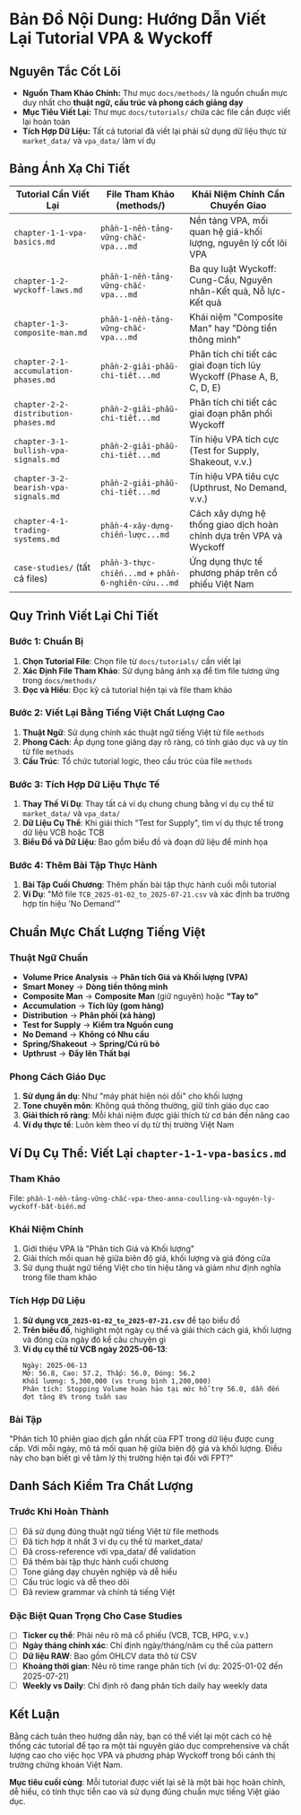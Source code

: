 # Bản Đồ Nội Dung: Hướng Dẫn Viết Lại Tutorial VPA & Wyckoff

## Nguyên Tắc Cốt Lõi

- **Nguồn Tham Khảo Chính:** Thư mục `docs/methods/` là nguồn chuẩn mực duy nhất cho **thuật ngữ, cấu trúc và phong cách giảng dạy**
- **Mục Tiêu Viết Lại:** Thư mục `docs/tutorials/` chứa các file cần được viết lại hoàn toàn
- **Tích Hợp Dữ Liệu:** Tất cả tutorial đã viết lại phải sử dụng dữ liệu thực từ `market_data/` và `vpa_data/` làm ví dụ

## Bảng Ánh Xạ Chi Tiết

| Tutorial Cần Viết Lại | File Tham Khảo (methods/) | Khái Niệm Chính Cần Chuyển Giao |
|----------------------|--------------------------|----------------------------------|
| `chapter-1-1-vpa-basics.md` | `phần-1-nền-tảng-vững-chắc-vpa...md` | Nền tảng VPA, mối quan hệ giá-khối lượng, nguyên lý cốt lõi VPA |
| `chapter-1-2-wyckoff-laws.md` | `phần-1-nền-tảng-vững-chắc-vpa...md` | Ba quy luật Wyckoff: Cung-Cầu, Nguyên nhân-Kết quả, Nỗ lực-Kết quả |
| `chapter-1-3-composite-man.md` | `phần-1-nền-tảng-vững-chắc-vpa...md` | Khái niệm "Composite Man" hay "Dòng tiền thông minh" |
| `chapter-2-1-accumulation-phases.md` | `phần-2-giải-phẫu-chi-tiết...md` | Phân tích chi tiết các giai đoạn tích lũy Wyckoff (Phase A, B, C, D, E) |
| `chapter-2-2-distribution-phases.md` | `phần-2-giải-phẫu-chi-tiết...md` | Phân tích chi tiết các giai đoạn phân phối Wyckoff |
| `chapter-3-1-bullish-vpa-signals.md` | `phần-2-giải-phẫu-chi-tiết...md` | Tín hiệu VPA tích cực (Test for Supply, Shakeout, v.v.) |
| `chapter-3-2-bearish-vpa-signals.md` | `phần-2-giải-phẫu-chi-tiết...md` | Tín hiệu VPA tiêu cực (Upthrust, No Demand, v.v.) |
| `chapter-4-1-trading-systems.md` | `phần-4-xây-dựng-chiến-lược...md` | Cách xây dựng hệ thống giao dịch hoàn chỉnh dựa trên VPA và Wyckoff |
| `case-studies/` (tất cả files) | `phần-3-thực-chiến...md` + `phần-6-nghiên-cứu...md` | Ứng dụng thực tế phương pháp trên cổ phiếu Việt Nam |

## Quy Trình Viết Lại Chi Tiết

### Bước 1: Chuẩn Bị
1. **Chọn Tutorial File**: Chọn file từ `docs/tutorials/` cần viết lại
2. **Xác Định File Tham Khảo**: Sử dụng bảng ánh xạ để tìm file tương ứng trong `docs/methods/`
3. **Đọc và Hiểu**: Đọc kỹ cả tutorial hiện tại và file tham khảo

### Bước 2: Viết Lại Bằng Tiếng Việt Chất Lượng Cao
1. **Thuật Ngữ**: Sử dụng chính xác thuật ngữ tiếng Việt từ file `methods`
2. **Phong Cách**: Áp dụng tone giảng dạy rõ ràng, có tính giáo dục và uy tín từ file `methods`
3. **Cấu Trúc**: Tổ chức tutorial logic, theo cấu trúc của file `methods`

### Bước 3: Tích Hợp Dữ Liệu Thực Tế
1. **Thay Thế Ví Dụ**: Thay tất cả ví dụ chung chung bằng ví dụ cụ thể từ `market_data/` và `vpa_data/`
2. **Dữ Liệu Cụ Thể**: Khi giải thích "Test for Supply", tìm ví dụ thực tế trong dữ liệu VCB hoặc TCB
3. **Biểu Đồ và Dữ Liệu**: Bao gồm biểu đồ và đoạn dữ liệu để minh họa

### Bước 4: Thêm Bài Tập Thực Hành
1. **Bài Tập Cuối Chương**: Thêm phần bài tập thực hành cuối mỗi tutorial
2. **Ví Dụ**: "Mở file `TCB_2025-01-02_to_2025-07-21.csv` và xác định ba trường hợp tín hiệu 'No Demand'"

## Chuẩn Mực Chất Lượng Tiếng Việt

### Thuật Ngữ Chuẩn
- **Volume Price Analysis** → **Phân tích Giá và Khối lượng (VPA)**
- **Smart Money** → **Dòng tiền thông minh**
- **Composite Man** → **Composite Man** (giữ nguyên) hoặc **"Tay to"**
- **Accumulation** → **Tích lũy (gom hàng)**
- **Distribution** → **Phân phối (xả hàng)**
- **Test for Supply** → **Kiểm tra Nguồn cung**
- **No Demand** → **Không có Nhu cầu**
- **Spring/Shakeout** → **Spring/Cú rũ bỏ**
- **Upthrust** → **Đẩy lên Thất bại**

### Phong Cách Giáo Dục
1. **Sử dụng ẩn dụ**: Như "máy phát hiện nói dối" cho khối lượng
2. **Tone chuyên môn**: Không quá thông thường, giữ tính giáo dục cao
3. **Giải thích rõ ràng**: Mỗi khái niệm được giải thích từ cơ bản đến nâng cao
4. **Ví dụ thực tế**: Luôn kèm theo ví dụ từ thị trường Việt Nam

## Ví Dụ Cụ Thể: Viết Lại `chapter-1-1-vpa-basics.md`

### Tham Khảo
File: `phần-1-nền-tảng-vững-chắc-vpa-theo-anna-coulling-và-nguyên-lý-wyckoff-bất-biến.md`

### Khái Niệm Chính
1. Giới thiệu VPA là "Phân tích Giá và Khối lượng"
2. Giải thích mối quan hệ giữa biên độ giá, khối lượng và giá đóng cửa
3. Sử dụng thuật ngữ tiếng Việt cho tín hiệu tăng và giảm như định nghĩa trong file tham khảo

### Tích Hợp Dữ Liệu
1. **Sử dụng `VCB_2025-01-02_to_2025-07-21.csv`** để tạo biểu đồ
2. **Trên biểu đồ**, highlight một ngày cụ thể và giải thích cách giá, khối lượng và đóng cửa ngày đó kể câu chuyện gì
3. **Ví dụ cụ thể từ VCB ngày 2025-06-13**: 
   ```
   Ngày: 2025-06-13
   Mở: 56.8, Cao: 57.2, Thấp: 56.0, Đóng: 56.2
   Khối lượng: 5,300,000 (vs trung bình 1,200,000)
   Phân tích: Stopping Volume hoàn hảo tại mức hỗ trợ 56.0, dẫn đến đợt tăng 8% trong tuần sau
   ```

### Bài Tập
"Phân tích 10 phiên giao dịch gần nhất của FPT trong dữ liệu được cung cấp. Với mỗi ngày, mô tả mối quan hệ giữa biên độ giá và khối lượng. Điều này cho bạn biết gì về tâm lý thị trường hiện tại đối với FPT?"

## Danh Sách Kiểm Tra Chất Lượng

### Trước Khi Hoàn Thành
- [ ] Đã sử dụng đúng thuật ngữ tiếng Việt từ file methods
- [ ] Đã tích hợp ít nhất 3 ví dụ cụ thể từ market_data/
- [ ] Đã cross-reference với vpa_data/ để validation
- [ ] Đã thêm bài tập thực hành cuối chương
- [ ] Tone giảng dạy chuyên nghiệp và dễ hiểu
- [ ] Cấu trúc logic và dễ theo dõi
- [ ] Đã review grammar và chính tả tiếng Việt

### Đặc Biệt Quan Trọng Cho Case Studies
- [ ] **Ticker cụ thể**: Phải nêu rõ mã cổ phiếu (VCB, TCB, HPG, v.v.)
- [ ] **Ngày tháng chính xác**: Chỉ định ngày/tháng/năm cụ thể của pattern
- [ ] **Dữ liệu RAW**: Bao gồm OHLCV data thô từ CSV
- [ ] **Khoảng thời gian**: Nêu rõ time range phân tích (ví dụ: 2025-01-02 đến 2025-07-21)
- [ ] **Weekly vs Daily**: Chỉ định rõ đang phân tích daily hay weekly data

## Kết Luận

Bằng cách tuân theo hướng dẫn này, bạn có thể viết lại một cách có hệ thống các tutorial để tạo ra một tài nguyên giáo dục comprehensive và chất lượng cao cho việc học VPA và phương pháp Wyckoff trong bối cảnh thị trường chứng khoán Việt Nam.

**Mục tiêu cuối cùng**: Mỗi tutorial được viết lại sẽ là một bài học hoàn chỉnh, dễ hiểu, có tính thực tiễn cao và sử dụng đúng chuẩn mực tiếng Việt giáo dục.